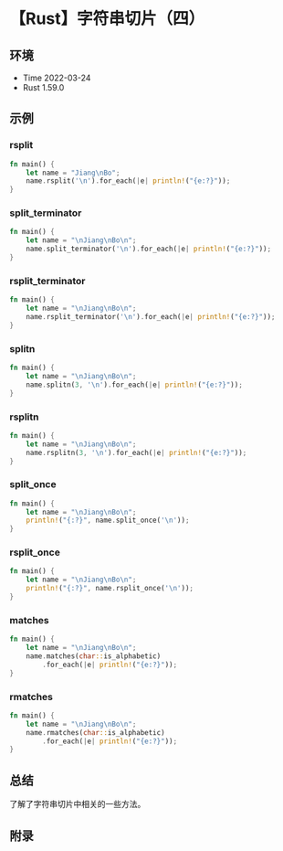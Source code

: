 # 【Rust】字符串切片（四）

## 环境

- Time 2022-03-24
- Rust 1.59.0

## 示例

### rsplit

```rust
fn main() {
    let name = "Jiang\nBo";
    name.rsplit('\n').for_each(|e| println!("{e:?}"));
}
```

### split_terminator

```rust
fn main() {
    let name = "\nJiang\nBo\n";
    name.split_terminator('\n').for_each(|e| println!("{e:?}"));
}
```

### rsplit_terminator

```rust
fn main() {
    let name = "\nJiang\nBo\n";
    name.rsplit_terminator('\n').for_each(|e| println!("{e:?}"));
}
```

### splitn

```rust
fn main() {
    let name = "\nJiang\nBo\n";
    name.splitn(3, '\n').for_each(|e| println!("{e:?}"));
}
```

### rsplitn

```rust
fn main() {
    let name = "\nJiang\nBo\n";
    name.rsplitn(3, '\n').for_each(|e| println!("{e:?}"));
}
```

### split_once

```rust
fn main() {
    let name = "\nJiang\nBo\n";
    println!("{:?}", name.split_once('\n'));
}
```

### rsplit_once

```rust
fn main() {
    let name = "\nJiang\nBo\n";
    println!("{:?}", name.rsplit_once('\n'));
}
```

### matches

```rust
fn main() {
    let name = "\nJiang\nBo\n";
    name.matches(char::is_alphabetic)
        .for_each(|e| println!("{e:?}"));
}
```

### rmatches

```rust
fn main() {
    let name = "\nJiang\nBo\n";
    name.rmatches(char::is_alphabetic)
        .for_each(|e| println!("{e:?}"));
}
```

## 总结

了解了字符串切片中相关的一些方法。

## 附录
